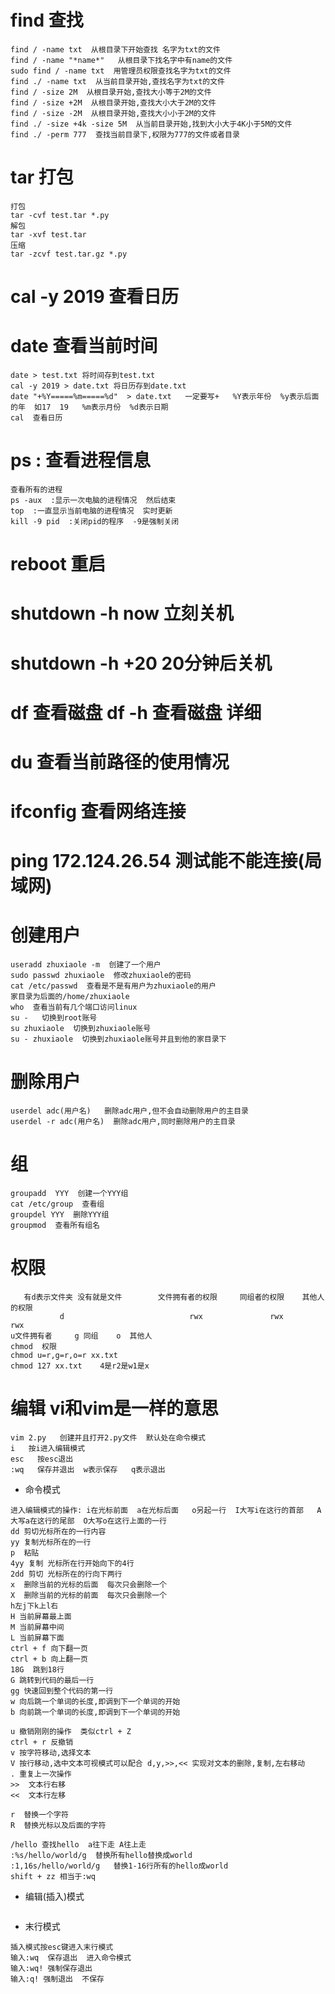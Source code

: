 # find  查找
```
find / -name txt  从根目录下开始查找 名字为txt的文件
find / -name "*name*"   从根目录下找名字中有name的文件
sudo find / -name txt  用管理员权限查找名字为txt的文件
find ./ -name txt  从当前目录开始,查找名字为txt的文件
find / -size 2M  从根目录开始,查找大小等于2M的文件
find / -size +2M  从根目录开始,查找大小大于2M的文件
find / -size -2M  从根目录开始,查找大小小于2M的文件
find ./ -size +4k -size 5M  从当前目录开始,找到大小大于4K小于5M的文件
find ./ -perm 777  查找当前目录下,权限为777的文件或者目录
```
# tar  打包
```
打包
tar -cvf test.tar *.py
解包
tar -xvf test.tar
压缩
tar -zcvf test.tar.gz *.py
```
# cal -y 2019 查看日历
# date 查看当前时间
```
date > test.txt 将时间存到test.txt
cal -y 2019 > date.txt 将日历存到date.txt
date "+%Y=====%m=====%d"  > date.txt   一定要写+   %Y表示年份  %y表示后面的年  如17  19   %m表示月份  %d表示日期
cal  查看日历
```
# ps : 查看进程信息
```
查看所有的进程
ps -aux  :显示一次电脑的进程情况  然后结束
top  :一直显示当前电脑的进程情况  实时更新
kill -9 pid  :关闭pid的程序  -9是强制关闭
```

# reboot 重启
# shutdown -h now 立刻关机
# shutdown -h +20  20分钟后关机

# df  查看磁盘 df -h  查看磁盘 详细
# du  查看当前路径的使用情况
# ifconfig  查看网络连接
# ping 172.124.26.54  测试能不能连接(局域网)
# 创建用户
```
useradd zhuxiaole -m  创建了一个用户
sudo passwd zhuxiaole  修改zhuxiaole的密码
cat /etc/passwd  查看是不是有用户为zhuxiaole的用户
家目录为后面的/home/zhuxiaole
who  查看当前有几个端口访问linux
su -   切换到root账号
su zhuxiaole  切换到zhuxiaole账号
su - zhuxiaole  切换到zhuxiaole账号并且到他的家目录下
```
# 删除用户
```
userdel adc(用户名)   删除adc用户,但不会自动删除用户的主目录
userdel -r adc(用户名)  删除adc用户,同时删除用户的主目录
```
# 组
```
groupadd  YYY  创建一个YYY组
cat /etc/group  查看组
groupdel YYY  删除YYY组
groupmod  查看所有组名 
```
# 权限
```
   有d表示文件夹 没有就是文件        文件拥有者的权限     同组者的权限    其他人的权限
           d                            rwx               rwx            rwx
u文件拥有者     g 同组    o  其他人
chmod  权限
chmod u=r,g=r,o=r xx.txt
chmod 127 xx.txt    4是r2是w1是x
```
# 编辑  vi和vim是一样的意思
```
vim 2.py   创建并且打开2.py文件  默认处在命令模式
i   按i进入编辑模式
esc   按esc退出
:wq   保存并退出  w表示保存   q表示退出
```
 * 命令模式
 ```
 进入编辑模式的操作: i在光标前面  a在光标后面   o另起一行  I大写i在这行的首部   A大写a在这行的尾部  O大写o在这行上面的一行
 dd 剪切光标所在的一行内容
 yy 复制光标所在的一行
 p  粘贴
 4yy 复制 光标所在行开始向下的4行
 2dd 剪切 光标所在的行向下两行
 x  删除当前的光标的后面  每次只会删除一个
 X  删除当前的光标的前面  每次只会删除一个
 h左j下k上l右
 H 当前屏幕最上面
 M 当前屏幕中间
 L 当前屏幕下面
 ctrl + f 向下翻一页
 ctrl + b 向上翻一页
 18G  跳到18行
 G 跳转到代码的最后一行
 gg 快速回到整个代码的第一行
 w 向后跳一个单词的长度,即调到下一个单词的开始
 b 向前跳一个单词的长度,即调到下一个单词的开始

 u 撤销刚刚的操作  类似ctrl + Z
 ctrl + r 反撤销
 v 按字符移动,选择文本
 V 按行移动,选中文本可视模式可以配合 d,y,>>,<< 实现对文本的删除,复制,左右移动
 . 重复上一次操作
 >>  文本行右移
 <<  文本行左移

 r  替换一个字符
 R  替换光标以及后面的字符

 /hello 查找hello  a往下走 A往上走
 :%s/hello/world/g  替换所有hello替换成world
 :1,16s/hello/world/g   替换1-16行所有的hello成world
 shift + zz 相当于:wq
 ```
 * 编辑(插入)模式
 ```

 ```
 * 末行模式
 ```
 插入模式按esc键进入末行模式
 输入:wq  保存退出  进入命令模式
 输入:wq! 强制保存退出
 输入:q! 强制退出  不保存
 ```

